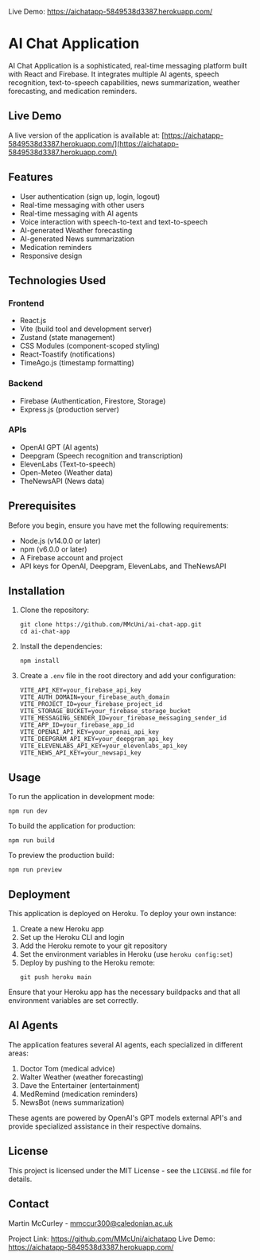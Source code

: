 Live Demo: https://aichatapp-5849538d3387.herokuapp.com/

# AI Chat Application

AI Chat Application is a sophisticated, real-time messaging platform built with React and Firebase. It integrates multiple AI agents, speech recognition, text-to-speech capabilities, news summarization, weather forecasting, and medication reminders.

## Live Demo

A live version of the application is available at: [https://aichatapp-5849538d3387.herokuapp.com/](https://aichatapp-5849538d3387.herokuapp.com/)

## Features

- User authentication (sign up, login, logout)
- Real-time messaging with other users
- Real-time messaging with AI agents
- Voice interaction with speech-to-text and text-to-speech
- AI-generated Weather forecasting
- AI-generated News summarization
- Medication reminders
- Responsive design

## Technologies Used

### Frontend
- React.js
- Vite (build tool and development server)
- Zustand (state management)
- CSS Modules (component-scoped styling)
- React-Toastify (notifications)
- TimeAgo.js (timestamp formatting)

### Backend
- Firebase (Authentication, Firestore, Storage)
- Express.js (production server)

### APIs
- OpenAI GPT (AI agents)
- Deepgram (Speech recognition and transcription)
- ElevenLabs (Text-to-speech)
- Open-Meteo (Weather data)
- TheNewsAPI (News data)

## Prerequisites

Before you begin, ensure you have met the following requirements:
- Node.js (v14.0.0 or later)
- npm (v6.0.0 or later)
- A Firebase account and project
- API keys for OpenAI, Deepgram, ElevenLabs, and TheNewsAPI

## Installation

1. Clone the repository:
   ```
   git clone https://github.com/MMcUni/ai-chat-app.git
   cd ai-chat-app
   ```

2. Install the dependencies:
   ```
   npm install
   ```

3. Create a `.env` file in the root directory and add your configuration:
   ```
   VITE_API_KEY=your_firebase_api_key
   VITE_AUTH_DOMAIN=your_firebase_auth_domain
   VITE_PROJECT_ID=your_firebase_project_id
   VITE_STORAGE_BUCKET=your_firebase_storage_bucket
   VITE_MESSAGING_SENDER_ID=your_firebase_messaging_sender_id
   VITE_APP_ID=your_firebase_app_id
   VITE_OPENAI_API_KEY=your_openai_api_key
   VITE_DEEPGRAM_API_KEY=your_deepgram_api_key
   VITE_ELEVENLABS_API_KEY=your_elevenlabs_api_key
   VITE_NEWS_API_KEY=your_newsapi_key
   ```

## Usage

To run the application in development mode:
```
npm run dev
```

To build the application for production:
```
npm run build
```

To preview the production build:
```
npm run preview
```

## Deployment

This application is deployed on Heroku. To deploy your own instance:

1. Create a new Heroku app
2. Set up the Heroku CLI and login
3. Add the Heroku remote to your git repository
4. Set the environment variables in Heroku (use `heroku config:set`)
5. Deploy by pushing to the Heroku remote:
   ```
   git push heroku main
   ```

Ensure that your Heroku app has the necessary buildpacks and that all environment variables are set correctly.

## AI Agents

The application features several AI agents, each specialized in different areas:

1. Doctor Tom (medical advice)
2. Walter Weather (weather forecasting)
3. Dave the Entertainer (entertainment)
4. MedRemind (medication reminders)
5. NewsBot (news summarization)

These agents are powered by OpenAI's GPT models external API's and provide specialized assistance in their respective domains.


## License

This project is licensed under the MIT License - see the `LICENSE.md` file for details.

## Contact

Martin McCurley - mmccur300@caledonian.ac.uk

Project Link: https://github.com/MMcUni/aichatapp
Live Demo: https://aichatapp-5849538d3387.herokuapp.com/
